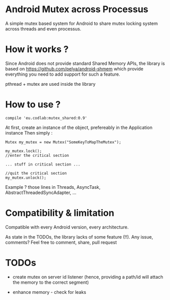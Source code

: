 Android Mutex across Processus
=========================

A simple mutex based system for Android to share mutex locking system across threads and even processus.


How it works ?
==============

Since Android does not provide standard Shared Memory APIs, the library is based on https://github.com/pelya/android-shmem
which provide everything you need to add support for such a feature.

pthread + mutex are used inside the library


How to use ?
============

```
compile 'eu.codlab:mutex_shared:0.9'
```

At first, create an instance of the object, prefereably in the Application instance
Then simply :
```
Mutex my_mutex = new Mutex("SomeKeyToMapTheMutex");

my_mutex.lock();
//enter the critical section

... stuff in critical section ...

//quit the critical section
my_mutex.unlock();
```

Example ? those lines in Threads, AsyncTask, AbstractThreadedSyncAdapter, ...

Compatibility & limitation
==========================

Compatible with every Android version, every architecture.

As state in the TODOs, the library lacks of some feature (!!). Any issue, comments? Feel free to comment, share, pull request


TODOs
=====

* create mutex on server id listener (hence, providing a path/id will attach the memory to the correct segment)

* enhance memory - check for leaks
